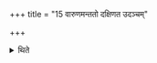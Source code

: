 +++
title = "15 वारुणमन्ततो दक्षिणत उदञ्चम्"

+++

<details><summary>थिते</summary>

वारुणमन्ततो दक्षिणत उदञ्चम् १५
</details>
